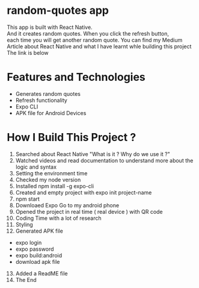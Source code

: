 # random-quotes app
This app is built with React Native. \
And it creates random quotes. When you click the refresh button, \
each time you will get another random quote.
You can find my Medium Article about React Native and what
I have learnt whle building this project
The link is below

# Features and Technologies
- Generates random quotes
- Refresh functionality
- Expo CLI
- APK file for Android Devices

# How I Build This Project ?
1. Searched about React Native "What is it ? Why do we use it ?"
2. Watched videos and read documentation to understand more about the logic and syntax
3. Setting the environment time
4. Checked my node version
5. Installed npm install -g expo-cli
6. Created and empty project with expo init project-name
7. npm start
8. Downloaed Expo Go to my android phone
9. Opened the project in real time ( real device ) with QR code
10. Coding Time with a lot of research
11. Styling
12. Generated APK file
 - expo login
 - expo password
 - expo build:android
 - download apk file
13. Added a ReadME file
14. The End

